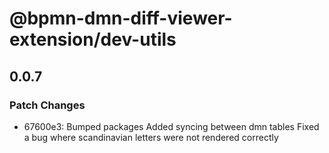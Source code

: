 # @bpmn-dmn-diff-viewer-extension/dev-utils

## 0.0.7

### Patch Changes

- 67600e3: Bumped packages
  Added syncing between dmn tables
  Fixed a bug where scandinavian letters were not rendered correctly
